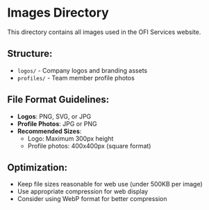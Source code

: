 # Images Directory

This directory contains all images used in the OFI Services website.

## Structure:
- `logos/` - Company logos and branding assets
- `profiles/` - Team member profile photos

## File Format Guidelines:
- **Logos**: PNG, SVG, or JPG
- **Profile Photos**: JPG or PNG
- **Recommended Sizes**:
  - Logo: Maximum 300px height
  - Profile photos: 400x400px (square format)

## Optimization:
- Keep file sizes reasonable for web use (under 500KB per image)
- Use appropriate compression for web display
- Consider using WebP format for better compression